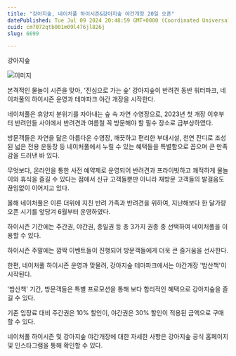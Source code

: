 ```yaml
---
title: "강아지숲, 네이처풀 하이시즌&강아지숲 야간개장 20일 오픈"
datePublished: Tue Jul 09 2024 20:48:59 GMT+0000 (Coordinated Universal Time)
cuid: cm7072qtb001m09l476jl826j
slug: 6699

---
```



강아지숲

![이미지](https://cdn.hashnode.com/res/hashnode/image/upload/v1739260969883/4c798831-a948-49d6-9d5f-f3b6294a6092.jpeg)

본격적인 물놀이 시즌을 맞아, '진심으로 가는 숲' 강아지숲이 반려견 동반 워터파크, 네이처풀의 하이시즌 운영과 테마파크 야간 개장을 시작한다.

네이처풀은 휴양지 분위기를 자아내는 숲 속 자연 수영장으로, 2023년 첫 개장 이후부터 반려인들 사이에서 반려견과 여름철 꼭 방문해야 할 필수 장소로 급부상하였다.

방문객들은 자연을 닮은 아름다운 수영장, 깨끗하고 편리한 부대시설, 천연 잔디로 조성된 넓은 전용 운동장 등 네이처풀에서 누릴 수 있는 혜택들을 특별함으로 꼽으며 큰 만족감을 드러낸 바 있다.

무엇보다, 온라인을 통한 사전 예약제로 운영되어 반려견과 프라이빗하고 쾌적하게 물놀이와 휴식을 즐길 수 있다는 점에서 신규 고객들뿐만 아니라 재방문 고객들의 발걸음도 끊임없이 이어지고 있다.

올해 네이처풀은 이른 더위에 지친 반려 가족과 반려견을 위하여, 지난해보다 한 달가량 오픈 시기를 앞당겨 6월부터 운영하였다.

하이시즌 기간에는 주간권, 야간권, 종일권 등 총 3가지 권종 중 선택하여 네이처풀을 이용할 수 있다.

하이시즌 주말에는 깜짝 이벤트들이 진행되어 방문객들에게 더욱 큰 즐거움을 선사한다.

한편, 네이처풀 하이시즌 운영과 맞물려, 강아지숲 테마파크에서는 야간개장 '밤산책'이 시작된다.

'밤산책' 기간, 방문객들은 특별 프로모션을 통해 보다 합리적인 혜택으로 강아지숲을 즐길 수 있다.

기존 입장료 대비 주간권은 10% 할인이, 야간권은 30% 할인이 적용된 금액으로 구매할 수 있다.

네이처풀 하이시즌 및 강아지숲 야간개장에 대한 자세한 사항은 강아지숲 공식 홈페이지 및 인스타그램을 통해 확인할 수 있다.